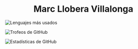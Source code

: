 <h1 align="center"> Marc Llobera Villalonga </h1>

![Lenguajes más usados](https://github-readme-stats.vercel.app/api/top-langs/?username=mrcl29&layout=compact&theme=radical)

![Trofeos de GitHub](https://github-profile-trophy.vercel.app/?username=mrcl29&theme=radical)

![Estadísticas de GitHub](https://github-readme-stats.vercel.app/api?username=mrcl29&show_icons=true&theme=radical)
